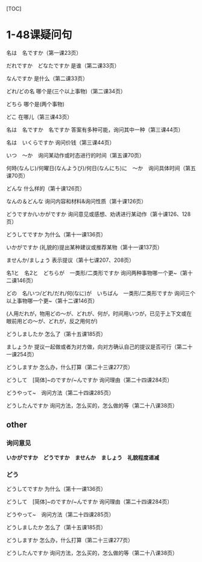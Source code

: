 [TOC]

# 1-48课疑问句

名は　名ですか（第一课23页）

だれですか　どなたですか    是谁（第二课33页）

なんですか    是什么（第二课33页）

どれ/どの名    哪个是(三个以上事物)（第二课34页）

どちら    哪个是(两个事物)

どこ    在哪儿（第三课43页）

名は　名ですか　名ですか    答案有多种可能，询问其中一种（第三课44页）

名は　いくらですか    询问价钱（第三课44页）

いつ　〜か　询问某动作或时态进行的时间（第五课70页）

何時(なんじ)/何曜日(なんようび)/何日(なんにち)に　〜か　询问具体时间（第五课70页）

どんな    什么样的（第十课126页）

なんの＆どんな    询问内容和材料&询问性质（第十课126页）

どうですか/いかがですか    询问意见或感想、劝诱进行某动作（第十课126、128页）

どうしてですか    为什么（第十一课136页）

いかがですか    (礼貌的)提出某种建议或推荐某物（第十一课137页）

ませんか/ましょう    表示提议（第十七课207、208页）

名1と　名2と　どちらが　一类形/二类形ですか    询问两种事物哪一个更~（第十二课146页）

どの　名/いつ/どれ/だれ/何(なに)が　いちばん　一类形/二类形ですか    询问三个以上事物哪一个更~（第十二课146页）

(人用だれが，物用どの〜が、どれが、何が，时间用いつが，已见于上下文或在眼前用どの〜が、どれが，反之用何が)

どうしましたか    怎么了（第十五课185页）

ましょうか    提议一起做或者为对方做，向对方确认自己的提议是否可行（第二十一课254页）

どうしますか    怎么办，什么打算（第二十三课277页）

どうして　[简体]~のですか/~んですか    询问理由（第二十四课284页）

どうやって~　询问方法（第二十四课285页）

どうしたんですか    询问方法，怎么买的，怎么做的等（第二十八课38页）

## other

### 询问意见

**いかがですか　どうですか　ませんか　ましょう　礼貌程度递减**

### どう

どうしてですか    为什么（第十一课136页）

どうして　[简体]~のですか/~んですか    询问理由（第二十四课284页）

どうやって~　询问方法（第二十四课285页）

どうしましたか    怎么了（第十五课185页）

どうしますか    怎么办，什么打算（第二十三课277页）

どうしたんですか    询问方法，怎么买的，怎么做的等（第二十八课38页）


